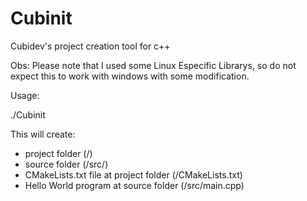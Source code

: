 # Cubinit
Cubidev's project creation tool for c++

Obs: Please note that I used some Linux Especific Librarys, so do not expect this to work with windows with some modification.

Usage:

./Cubinit <Project Name>

This will create:
- project folder (<Project Name>/)
- source folder (<Project Name>/src/)
- CMakeLists.txt file at project folder (<Project Name>/CMakeLists.txt)
- Hello World program at source folder (<Project Name>/src/main.cpp)

